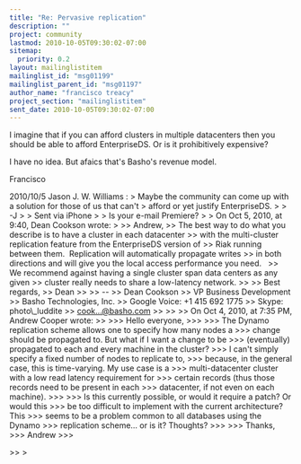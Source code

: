 ```yaml
---
title: "Re: Pervasive replication"
description: ""
project: community
lastmod: 2010-10-05T09:30:02-07:00
sitemap:
  priority: 0.2
layout: mailinglistitem
mailinglist_id: "msg01199"
mailinglist_parent_id: "msg01197"
author_name: "francisco treacy"
project_section: "mailinglistitem"
sent_date: 2010-10-05T09:30:02-07:00
---
```



I imagine that if you can afford clusters in multiple datacenters then
you should be able to afford EnterpriseDS. Or is it prohibitively
expensive?

I have no idea. But afaics that's Basho's revenue model.

Francisco


2010/10/5 Jason J. W. Williams :
&gt; Maybe the community can come up with a solution for those of us that can't 
&gt; afford or yet justify EnterpriseDS.
&gt;
&gt; -J
&gt;
&gt; Sent via iPhone
&gt;
&gt; Is your e-mail Premiere?
&gt;
&gt; On Oct 5, 2010, at 9:40, Dean Cookson  wrote:
&gt;
&gt;&gt; Andrew,
&gt;&gt; The best way to do what you describe is to have a cluster in each datacenter 
&gt;&gt; with the multi-cluster replication feature from the EnterpriseDS version of 
&gt;&gt; Riak running between them.  Replication will automatically propagate writes 
&gt;&gt; in both directions and will give you the local access performance you need.  
&gt;&gt; We recommend against having a single cluster span data centers as any given 
&gt;&gt; cluster really needs to share a low-latency network.
&gt;&gt;
&gt;&gt; Best regards,
&gt;&gt; Dean
&gt;&gt;
&gt;&gt; --
&gt;&gt; Dean Cookson
&gt;&gt; VP Business Development
&gt;&gt; Basho Technologies, Inc.
&gt;&gt; Google Voice: +1 415 692 1775
&gt;&gt; Skype: photo\\_luddite
&gt;&gt; cook...@basho.com
&gt;&gt;
&gt;&gt;
&gt;&gt; On Oct 4, 2010, at 7:35 PM, Andrew Cooper wrote:
&gt;&gt;
&gt;&gt;&gt; Hello everyone,
&gt;&gt;&gt;
&gt;&gt;&gt; The Dynamo replication scheme allows one to specify how many nodes a
&gt;&gt;&gt; change should be propagated to. But what if I want a change to be
&gt;&gt;&gt; (eventually) propagated to each and every machine in the cluster?
&gt;&gt;&gt; I can't simply specify a fixed number of nodes to replicate to,
&gt;&gt;&gt; because, in the general case, this is time-varying. My use case is a
&gt;&gt;&gt; multi-datacenter cluster with a low read latency requirement for
&gt;&gt;&gt; certain records (thus those records need to be present in each
&gt;&gt;&gt; datacenter, if not even on each machine).
&gt;&gt;&gt;
&gt;&gt;&gt; Is this currently possible, or would it require a patch? Or would this
&gt;&gt;&gt; be too difficult to implement with the current architecture? This
&gt;&gt;&gt; seems to be a problem common to all databases using the Dynamo
&gt;&gt;&gt; replication scheme... or is it? Thoughts?
&gt;&gt;&gt;
&gt;&gt;&gt; Thanks,
&gt;&gt;&gt; Andrew
&gt;&gt;&gt;

&gt;&gt;
&gt;
